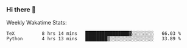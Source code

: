 ### Hi there 👋

<!--
**ericxiaseattle/ericxiaseattle** is a ✨ _special_ ✨ repository because its `README.md` (this file) appears on your GitHub profile.

Here are some ideas to get you started:

- 🔭 I’m currently working on ...
- 🌱 I’m currently learning ...
- 👯 I’m looking to collaborate on ...
- 🤔 I’m looking for help with ...
- 💬 Ask me about ...
- 📫 How to reach me: ...
- 😄 Pronouns: ...
- ⚡ Fun fact: ...
-->

Weekly Wakatime Stats:
<!--START_SECTION:waka-->
```text
TeX          8 hrs 14 mins   ████████████████▓░░░░░░░░   66.03 % 
Python       4 hrs 13 mins   ████████▒░░░░░░░░░░░░░░░░   33.89 % 
```
<!--END_SECTION:waka-->
